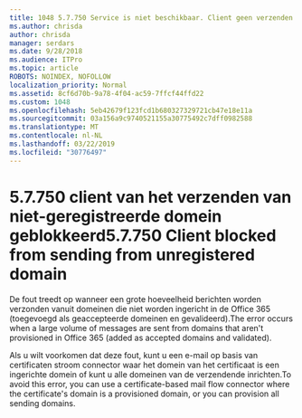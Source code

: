 ```yaml
---
title: 1048 5.7.750 Service is niet beschikbaar. Client geen verzenden van niet-geregistreerde domeinen
ms.author: chrisda
author: chrisda
manager: serdars
ms.date: 9/28/2018
ms.audience: ITPro
ms.topic: article
ROBOTS: NOINDEX, NOFOLLOW
localization_priority: Normal
ms.assetid: 8cf6d70b-9a78-4f04-ac59-7ffcf44ffd22
ms.custom: 1048
ms.openlocfilehash: 5eb42679f123fcd1b680327329721cb47e18e11a
ms.sourcegitcommit: 03a156a9c9740521155a30775492c7dff0982588
ms.translationtype: MT
ms.contentlocale: nl-NL
ms.lasthandoff: 03/22/2019
ms.locfileid: "30776497"
---
```

# <a name="57750-client-blocked-from-sending-from-unregistered-domain"></a><span data-ttu-id="94358-103">5.7.750 client van het verzenden van niet-geregistreerde domein geblokkeerd</span><span class="sxs-lookup"><span data-stu-id="94358-103">5.7.750 Client blocked from sending from unregistered domain</span></span>

<span data-ttu-id="94358-104">De fout treedt op wanneer een grote hoeveelheid berichten worden verzonden vanuit domeinen die niet worden ingericht in de Office 365 (toegevoegd als geaccepteerde domeinen en gevalideerd).</span><span class="sxs-lookup"><span data-stu-id="94358-104">The error occurs when a large volume of messages are sent from domains that aren't provisioned in Office 365 (added as accepted domains and validated).</span></span>
  
<span data-ttu-id="94358-105">Als u wilt voorkomen dat deze fout, kunt u een e-mail op basis van certificaten stroom connector waar het domein van het certificaat is een ingerichte domein of kunt u alle domeinen van de verzendende inrichten.</span><span class="sxs-lookup"><span data-stu-id="94358-105">To avoid this error, you can use a certificate-based mail flow connector where the certificate's domain is a provisioned domain, or you can provision all sending domains.</span></span>
  

